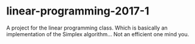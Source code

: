 # linear-programming-2017-1
A project for the linear programming class. Which is basically an implementation of the Simplex algorithm... Not an efficient one mind you.
